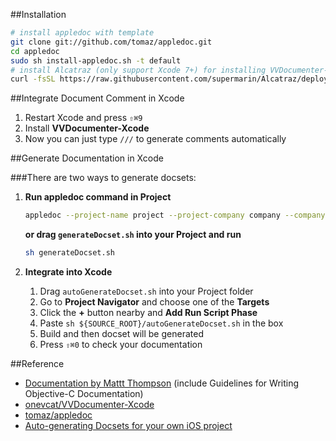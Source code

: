 ##Installation

```bash
# install appledoc with template
git clone git://github.com/tomaz/appledoc.git
cd appledoc
sudo sh install-appledoc.sh -t default
# install Alcatraz (only support Xcode 7+) for installing VVDocumenter-Xcode
curl -fsSL https://raw.githubusercontent.com/supermarin/Alcatraz/deploy/Scripts/install.sh | sh
```


##Integrate Document Comment in Xcode

1. Restart Xcode and press `⇧⌘9`
2. Install **VVDocumenter-Xcode**
3. Now you can just type `///` to generate comments automatically


##Generate Documentation in Xcode

###There are two ways to generate docsets:

1. **Run appledoc command in Project**
	
	```bash
	appledoc --project-name project --project-company company --company-id com.company --output ~/help --logformat xcode --explicit-crossref --ignore Pods --ignore .m --keep-undocumented-objects --keep-undocumented-members --no-repeat-first-par --no-warn-invalid-crossref --no-warn-undocumented-object --no-warn-undocumented-member --no-warn-empty-description --no-warn-missing-arg --exit-threshold 2 .
	```
	**or drag `generateDocset.sh` into your Project and run**
	
	```bash
	sh generateDocset.sh
	```
	
2. **Integrate into Xcode**
	
	1. Drag `autoGenerateDocset.sh` into your Project folder
	2. Go to **Project Navigator** and choose one of the **Targets**
	2. Click the **+** button nearby and **Add Run Script Phase**
	3. Paste `sh ${SOURCE_ROOT}/autoGenerateDocset.sh` in the box
	4. Build and then docset will be generated
	5. Press `⇧⌘0` to check your documentation

##Reference

- [Documentation by Mattt Thompson](http://nshipster.com/documentation/) (include Guidelines for Writing Objective-C Documentation)
- [onevcat/VVDocumenter-Xcode](https://github.com/onevcat/VVDocumenter-Xcode)
- [tomaz/appledoc](https://github.com/tomaz/appledoc)
- [Auto-generating Docsets for your own iOS project](http://mathijskadijk.nl/post/83900134580/auto-generating-docsets-for-your-own-ios-project)


